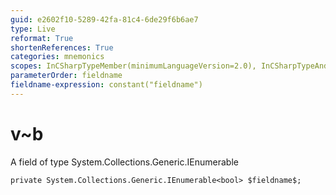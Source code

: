 ```yaml
---
guid: e2602f10-5289-42fa-81c4-6de29f6b6ae7
type: Live
reformat: True
shortenReferences: True
categories: mnemonics
scopes: InCSharpTypeMember(minimumLanguageVersion=2.0), InCSharpTypeAndNamespace(minimumLanguageVersion=2.0)
parameterOrder: fieldname
fieldname-expression: constant("fieldname")
---
```


# v~b

A field of type System.Collections.Generic.IEnumerable<bool>

```
private System.Collections.Generic.IEnumerable<bool> $fieldname$;
```
